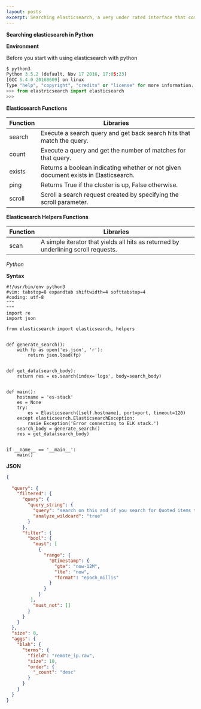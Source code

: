 ```yaml
---
layout: posts
excerpt: Searching elasticsearch, a very under rated interface that companies don't use.
---
```


**Searching elasticsearch in Python**

**Environment**

Before you start with using elasticsearch with python

```python
$ python3
Python 3.5.2 (default, Nov 17 2016, 17:05:23)
[GCC 5.4.0 20160609] on linux
Type "help", "copyright", "credits" or "license" for more information.
>>> from elastricsearch import elasticsearch
>>>
```

**Elasticsearch Functions**

| Function | Libraries |
|---|---|
| search | Execute a search query and get back search hits that match the query. |
| count | Execute a query and get the number of matches for that query. |
| exists | Returns a boolean indicating whether or not given document exists in Elasticsearch.  |
| ping | Returns True if the cluster is up, False otherwise. |
| scroll | Scroll a search request created by specifying the scroll parameter. |

**Elasticsearch Helpers Functions**

| Function | Libraries |
|---|---|
| scan | A simple iterator that yields all hits as returned by underlining scroll requests. |

*Python* 

**Syntax**

```python3
#!/usr/bin/env python3
#vim: tabstop=8 expandtab shiftwidth=4 softtabstop=4
#coding: utf-8
"""
"""
import re
import json

from elasticsearch import elasticsearch, helpers


def generate_search():
    with fp as open('es.json', 'r'):
        return json.load(fp)


def get_data(search_body):
    return res = es.search(index='logs', body=search_body)


def main():
    hostname = 'es-stack'
    es = None
    try:
        es = Elasticsearch([self.hostname], port=port, timeout=120)
    except elasticsearch.ElasticsearchException:
        rasie Exception('Error connecting to ELK stack.')
    search_body = generate_search()
    res = get_data(search_body)


if __name__ == '__main__':
    main()

```

**JSON**

```json
{
   
  "query": {
    "filtered": {
      "query": {
        "query_string": {
          "query": "search on this and if you search for Quoted items then escape them. \"End\". ",
          "analyze_wildcard": "true"
        }
      },
      "filter": {
        "bool": {
          "must": [
            {
              "range": {
                "@timestamp": {
                  "gte": "now-12M",
                  "lte": "now",
                  "format": "epoch_millis"
                }
              }
            }
         ],
          "must_not": []
        }
      }
    }
  },
  "size": 0,
  "aggs": {
    "blah": {
      "terms": {
        "field": "remote_ip.raw",
        "size": 10,
        "order": {
          "_count": "desc"
        }
      }
    }
  }
}
```
